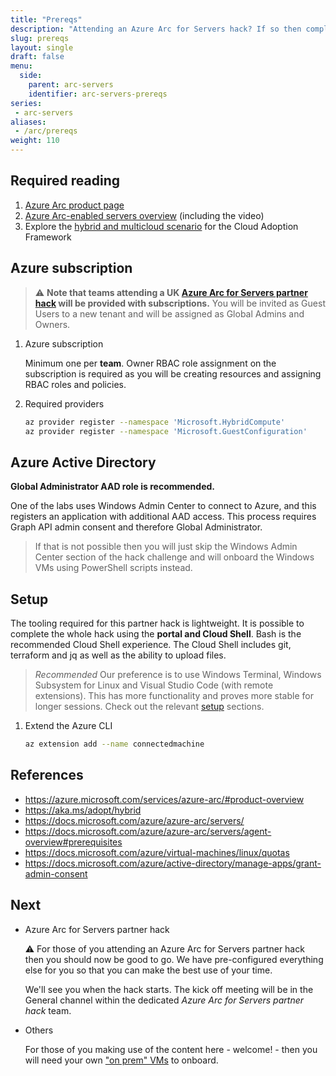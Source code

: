 ```yaml
---
title: "Prereqs"
description: "Attending an Azure Arc for Servers hack? If so then complete these first. And please - do so before the start of the hack!"
slug: prereqs
layout: single
draft: false
menu:
  side:
    parent: arc-servers
    identifier: arc-servers-prereqs
series:
 - arc-servers
aliases:
 - /arc/prereqs
weight: 110
---
```


## Required reading

1. [Azure Arc product page](https://azure.microsoft.com/services/azure-arc/#product-overview)
1. [Azure Arc-enabled servers overview](https://docs.microsoft.com/azure/azure-arc/servers/overview) (including the video)
1. Explore the [hybrid and multicloud scenario](https://aka.ms/adopt/hybrid) for the Cloud Adoption Framework

## Azure subscription

> ⚠️ **Note that teams attending a UK [Azure Arc for Servers partner hack](https://aka.ms/AzureArcforServersPartnerHack) will be provided with subscriptions.** You will be invited as Guest Users to a new tenant and will be assigned as Global Admins and Owners.

1. Azure subscription

    Minimum one per **team**. Owner RBAC role assignment on the subscription is required as you will be creating resources and assigning RBAC roles and policies.

1. Required providers

    ```bash
    az provider register --namespace 'Microsoft.HybridCompute'
    az provider register --namespace 'Microsoft.GuestConfiguration'
    ```

## Azure Active Directory

**Global Administrator AAD role is recommended.**

One of the labs uses Windows Admin Center to connect to Azure, and this registers an application with additional AAD access. This process requires Graph API admin consent and therefore Global Administrator.

> If that is not possible then you will just skip the Windows Admin Center section of the hack challenge and will onboard the Windows VMs using PowerShell scripts instead.

## Setup

The tooling required for this partner hack is lightweight. It is possible to complete the whole hack using the **portal and Cloud Shell**. Bash is the recommended Cloud Shell experience. The Cloud Shell includes git, terraform and jq as well as the ability to upload files.

> *Recommended* Our preference is to use Windows Terminal, Windows Subsystem for Linux and Visual Studio Code (with remote extensions). This has more functionality and proves more stable for longer sessions. Check out the relevant [setup](/setup) sections.

1. Extend the Azure CLI

    ```bash
    az extension add --name connectedmachine
    ```

## References

* <https://azure.microsoft.com/services/azure-arc/#product-overview>
* <https://aka.ms/adopt/hybrid>
* <https://docs.microsoft.com/azure/azure-arc/servers/>
* <https://docs.microsoft.com/azure/azure-arc/servers/agent-overview#prerequisites>
* <https://docs.microsoft.com/azure/virtual-machines/linux/quotas>
* <https://docs.microsoft.com/azure/active-directory/manage-apps/grant-admin-consent>

## Next

* Azure Arc for Servers partner hack

    ⚠️ For those of you attending an Azure Arc for Servers partner hack then you should now be good to go. We have pre-configured everything else for you so that you can make the best use of your time.

    We'll see you when the hack starts. The kick off meeting will be in the General channel within the dedicated *Azure Arc for Servers partner hack* team.

* Others

    For those of you making use of the content here - welcome! - then you will need your own ["on prem" VMs](../onprem-vms) to onboard.
